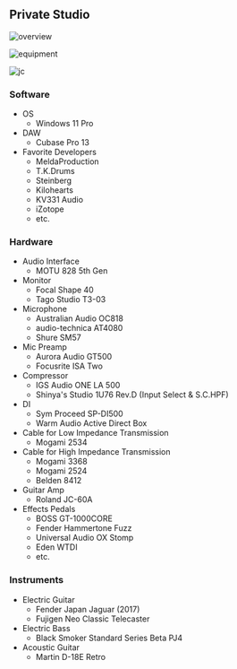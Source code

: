 ## Private Studio

![overview](https://static.ichi-h.com/share/private_studio/DSCF0463.webp)

![equipment](https://static.ichi-h.com/share/private_studio/DSCF0413.webp)

![jc](https://static.ichi-h.com/share/private_studio/DSCF0550_2.webp)

### Software

- OS
  - Windows 11 Pro
- DAW
  - Cubase Pro 13
- Favorite Developers
  - MeldaProduction
  - T.K.Drums
  - Steinberg
  - Kilohearts
  - KV331 Audio
  - iZotope
  - etc.

### Hardware

- Audio Interface
  - MOTU 828 5th Gen
- Monitor
  - Focal Shape 40
  - Tago Studio T3-03
- Microphone
  - Australian Audio OC818
  - audio-technica AT4080
  - Shure SM57
- Mic Preamp
  - Aurora Audio GT500
  - Focusrite ISA Two
- Compressor
  - IGS Audio ONE LA 500
  - Shinya's Studio 1U76 Rev.D (Input Select & S.C.HPF)
- DI
  - Sym Proceed SP-DI500
  - Warm Audio Active Direct Box
- Cable for Low Impedance Transmission
  - Mogami 2534
- Cable for High Impedance Transmission
  - Mogami 3368
  - Mogami 2524
  - Belden 8412
- Guitar Amp
  - Roland JC-60A
- Effects Pedals
  - BOSS GT-1000CORE
  - Fender Hammertone Fuzz
  - Universal Audio OX Stomp
  - Eden WTDI
  - etc.

### Instruments

- Electric Guitar
  - Fender Japan Jaguar (2017)
  - Fujigen Neo Classic Telecaster
- Electric Bass
  - Black Smoker Standard Series Beta PJ4
- Acoustic Guitar
  - Martin D-18E Retro
